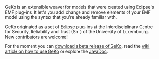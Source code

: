 GeKo is an extensible weaver for models that were created using Eclipse's EMF plug-ins. It let's you add, change and remove elements of your EMF model using the syntax that you're already familiar with.

GeKo originated as a set of Eclipse plug-ins at the Interdisciplinary Centre for Security, Reliability and Trust (SnT) of the University of Luxembourg. New contributors are welcome!

For the moment you can [download a beta release of GeKo](http://code.google.com/a/eclipselabs.org/p/geko-model-weaver/downloads/list), read the [wiki article on how to use GeKo](http://code.google.com/a/eclipselabs.org/p/geko-model-weaver/wiki/HowToUseTheWeaver) or explore the [JavaDoc](http://svn.codespot.com/a/eclipselabs.org/geko-model-weaver/trunk/doc/0.1/index.html).